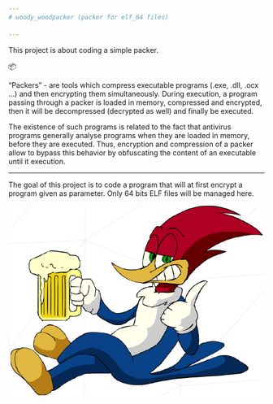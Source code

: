 ```yaml
---
# woody_woodpacker (packer for elf_64 files)

---
```

This project is about coding a simple packer.

📦

“Packers” - are tools which compress executable programs (.exe, .dll,
.ocx ...) and then encrypting them simultaneously. 
During execution, a program passing through a packer is loaded in memory, compressed and encrypted, then it will be decompressed (decrypted as well) and finally be executed.

The existence of such programs is related to the fact that antivirus programs generally
analyse programs when they are loaded in memory, before they are executed. Thus,
encryption and compression of a packer allow to bypass this behavior by obfuscating the
content of an executable until it execution.

---
The goal of this project is to code a program that will at first encrypt a program given
as parameter. Only 64 bits ELF files will be managed here.

![Image woody](https://github.com/bchelste/elf64_packer/blob/main/subject/woody_image.png)